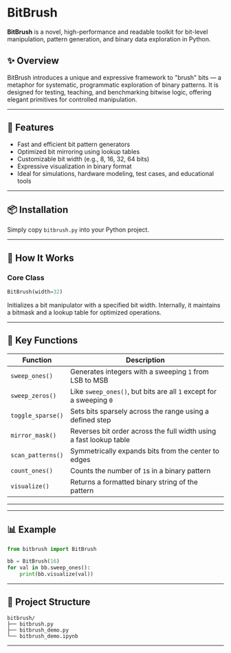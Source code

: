 # BitBrush

**BitBrush** is a novel, high-performance and readable toolkit for bit-level manipulation, pattern generation, and binary data exploration in Python.

## ✨ Overview

BitBrush introduces a unique and expressive framework to "brush" bits — a metaphor for systematic, programmatic exploration of binary patterns. It is designed for testing, teaching, and benchmarking bitwise logic, offering elegant primitives for controlled manipulation.

---

## 🚀 Features

- Fast and efficient bit pattern generators
- Optimized bit mirroring using lookup tables
- Customizable bit width (e.g., 8, 16, 32, 64 bits)
- Expressive visualization in binary format
- Ideal for simulations, hardware modeling, test cases, and educational tools

---

## 📦 Installation

Simply copy `bitbrush.py` into your Python project.

---

## 🧠 How It Works

### Core Class

```python
BitBrush(width=32)
```

Initializes a bit manipulator with a specified bit width. Internally, it maintains a bitmask and a lookup table for optimized operations.

---

## 🧰 Key Functions

| Function         | Description                                                                 |
|------------------|-----------------------------------------------------------------------------|
| `sweep_ones()`   | Generates integers with a sweeping `1` from LSB to MSB                      |
| `sweep_zeros()`  | Like `sweep_ones()`, but bits are all `1` except for a sweeping `0`         |
| `toggle_sparse()`| Sets bits sparsely across the range using a defined step                    |
| `mirror_mask()`  | Reverses bit order across the full width using a fast lookup table          |
| `scan_patterns()`| Symmetrically expands bits from the center to edges                         |
| `count_ones()`   | Counts the number of `1`s in a binary pattern                               |
| `visualize()`    | Returns a formatted binary string of the pattern                            |

---
---

## 📊 Example

```python
from bitbrush import BitBrush

bb = BitBrush(16)
for val in bb.sweep_ones():
    print(bb.visualize(val))
```

---

## 📁 Project Structure

```
bitbrush/
├── bitbrush.py
├── bitbrush_demo.py
└── bitbrush_demo.ipynb
```
---